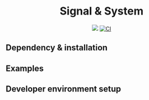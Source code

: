 <div align=center>
  <h1>Signal & System</h1>

<img src="https://img.shields.io/badge/Python-3776AB?style=flat&logo=Python&logoColor=white"/>
<a href='https://github.com/hanson-hschang/Signal-System/actions'>
    <img src='https://github.com/hanson-hschang/Signal-System/actions/workflows/main.yml/badge.svg' alt='CI' />
</a>

</div>

## Dependency & installation

## Examples

## Developer environment setup
